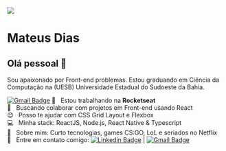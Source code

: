 <img width="auto" src="https://github.com/teteuds.png">

# Mateus Dias

## Olá pessoal 👋

Sou apaixonado por Front-end problemas.
Estou graduando em Ciência da Computação na (UESB) Universidade Estadual do Sudoeste da Bahia.


[![Gmail Badge](https://img.shields.io/badge/-tgmarinho@gmail.com-c14438?style=flat-square&logo=Gmail&logoColor=white&link=mailto:tgmarinho@gmail.com)](mailto:tgmarinho@gmail.com)
 :rocket:  &nbsp; Estou trabalhando na **Rocketseat**
 <br/> :purple_heart: &nbsp; Buscando colaborar com projetos em Front-end usando React
 <br/> :blush: &nbsp; Posso te ajudar com CSS Grid Layout e Flexbox
 <br/> :computer: &nbsp; Minha stack: ReactJS, Node.js, React Native & Typescript
 <br/> 💬  &nbsp; Sobre mim: Curto tecnologias, games CS:GO, LoL e seriados no Netflix
 <br/> :email: &nbsp; Entre em contato comigo: [![Linkedin Badge](https://img.shields.io/badge/-mateus-dias-50749216-blue?style=flat-square&logo=Linkedin&logoColor=white&link=https://www.linkedin.com/in/mateus-dias-507492168/)](https://https://www.linkedin.com/in/mateus-dias-507492168/) 
| 
[![Gmail Badge](https://img.shields.io/badge/-teu.dias00@gmail.com-c14438?style=flat-square&logo=Gmail&logoColor=white&link=mailto:teu.dias00@gmail.com)](mailto:teu.dias00@gmail.com)
